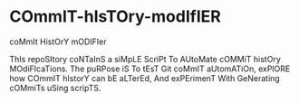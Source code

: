 # COmmIT-hIsTOry-modIfIER
coMmIt HistOrY mODIFIer

ThIs repoSItory coNTaInS a siMpLE ScriPt To AUtoMate cOMMiT histOry MOdiFIcaTions. The puRPose iS To tEsT Git coMmIT aUtomATiOn, exPlORE how COmmIT hIstorY can bE aLTerEd, And exPErimenT With GeNerating cOMmiTs uSing scripTS.
